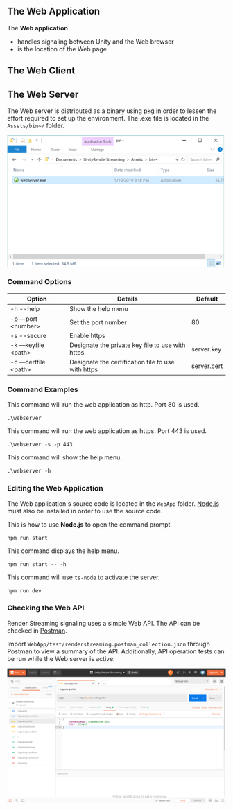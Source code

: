 ## The Web Application

The **Web application** 

- handles signaling between Unity and the Web browser
- is the location of the Web page 



## The Web Client



## The Web Server

The Web server is distributed as a binary using [pkg](https://www.npmjs.com/package/pkg) in order to lessen the effort required to set up the environment. The .exe file is located in the `Assets/bin~/` folder.

<img src="../images/launch_webserver_explorer.png" width=500 align=center>

### Command Options

|Option|Details|Default|
|-------|-----|-------|
|-h --help|Show the help menu||
|-p —port \<number\>|Set the port number|80|
|-s --secure|Enable https||
|-k —keyfile \<path\>|Designate the private key file to use with https|server.key|
|-c —certfile \<path\>|Designate the certification file to use with https|server.cert|

### Command Examples

This command will run the web application as http. Port 80 is used.

```shell
.\webserver
```

This command will run the web application as https. Port 443 is used.

```shell
.\webserver -s -p 443
```

This command will show the help menu. 

```shell
.\webserver -h
```

### Editing the Web Application

The Web application's source code is located in the `WebApp` folder. [Node.js](https://nodejs.org/) must also be installed in order to use the source code.

This is how to use **Node.js** to open the command prompt.

```shell
npm run start
```

This command displays the help menu. 

```shell
npm run start -- -h
```

This command will use `ts-node` to activate the server.

```shell
npm run dev
```

### Checking the Web API

Render Streaming signaling uses a simple Web API. The API can be checked in [Postman](https://www.getpostman.com/).

Import `WebApp/test/renderstreaming.postman_collection.json` through Postman to view a summary of the API. Additionally, API operation tests can be run while the Web server is active.

<img src="../images/postman_example.png" width=600 align=center>

